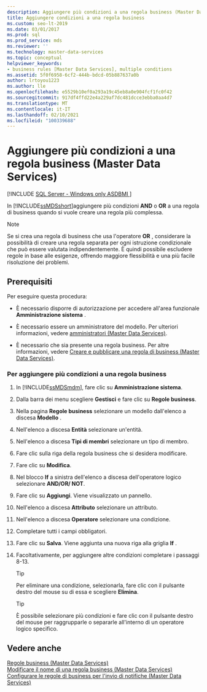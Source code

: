 ```yaml
---
description: Aggiungere più condizioni a una regola business (Master Data Services)
title: Aggiungere condizioni a una regola business
ms.custom: seo-lt-2019
ms.date: 03/01/2017
ms.prod: sql
ms.prod_service: mds
ms.reviewer: ''
ms.technology: master-data-services
ms.topic: conceptual
helpviewer_keywords:
- business rules [Master Data Services], multiple conditions
ms.assetid: 5f0f6958-6cf2-444b-bdcd-05b887637a0b
author: lrtoyou1223
ms.author: lle
ms.openlocfilehash: e5529b10ef0a293a19c45eb8a0e904fcf1fc0f42
ms.sourcegitcommit: 917df4ffd22e4a229af7dc481dcce3ebba0aa4d7
ms.translationtype: MT
ms.contentlocale: it-IT
ms.lasthandoff: 02/10/2021
ms.locfileid: "100339688"
---
```

# <a name="add-multiple-conditions-to-a-business-rule-master-data-services"></a>Aggiungere più condizioni a una regola business (Master Data Services)

[!INCLUDE [SQL Server - Windows only ASDBMI  ](../includes/applies-to-version/sql-windows-only-asdbmi.md)]

  In [!INCLUDE[ssMDSshort](../includes/ssmdsshort-md.md)]aggiungere più condizioni **AND** o **OR** a una regola di business quando si vuole creare una regola più complessa.  
  
> [!NOTE]  
>  Se si crea una regola di business che usa l'operatore **OR** , considerare la possibilità di creare una regola separata per ogni istruzione condizionale che può essere valutata indipendentemente. È quindi possibile escludere regole in base alle esigenze, offrendo maggiore flessibilità e una più facile risoluzione dei problemi.  
  
## <a name="prerequisites"></a>Prerequisiti  
 Per eseguire questa procedura:  
  
-   È necessario disporre di autorizzazione per accedere all'area funzionale **Amministrazione sistema** .  
  
-   È necessario essere un amministratore del modello. Per ulteriori informazioni, vedere [amministratori &#40;Master Data Services&#41;](../master-data-services/administrators-master-data-services.md).  
  
-   È necessario che sia presente una regola business. Per altre informazioni, vedere [Creare e pubblicare una regola di business &#40;Master Data Services&#41;](../master-data-services/create-and-publish-a-business-rule-master-data-services.md).  
  
### <a name="to-add-multiple-conditions-to-a-business-rule"></a>Per aggiungere più condizioni a una regola business  
  
1.  In [!INCLUDE[ssMDSmdm](../includes/ssmdsmdm-md.md)], fare clic su **Amministrazione sistema**.  
  
2.  Dalla barra dei menu scegliere **Gestisci** e fare clic su **Regole business**.  
  
3.  Nella pagina **Regole business** selezionare un modello dall'elenco a discesa **Modello** .  
  
4.  Nell'elenco a discesa **Entità** selezionare un'entità.  
  
5.  Nell'elenco a discesa **Tipi di membri** selezionare un tipo di membro.  
  
6.  Fare clic sulla riga della regola business che si desidera modificare.  
  
7.  Fare clic su **Modifica**.  
  
8.  Nel blocco **If** a sinistra dell'elenco a discesa dell'operatore logico selezionare **AND/OR/ NOT**.  
  
9. Fare clic su **Aggiungi**. Viene visualizzato un pannello.  
  
10. Nell'elenco a discesa **Attributo** selezionare un attributo.  
  
11. Nell'elenco a discesa **Operatore** selezionare una condizione.  
  
12. Completare tutti i campi obbligatori.  
  
13. Fare clic su **Salva**. Viene aggiunta una nuova riga alla griglia **If** .  
  
14. Facoltativamente, per aggiungere altre condizioni completare i passaggi 8-13.  
  
    > [!TIP]  
    >  Per eliminare una condizione, selezionarla, fare clic con il pulsante destro del mouse su di essa e scegliere **Elimina**.  
  
    > [!TIP]  
    >  È possibile selezionare più condizioni e fare clic con il pulsante destro del mouse per raggrupparle o separarle all'interno di un operatore logico specifico.  
  
## <a name="see-also"></a>Vedere anche  
 [Regole business &#40;Master Data Services&#41;](../master-data-services/business-rules-master-data-services.md)   
 [Modificare il nome di una regola business &#40;Master Data Services&#41;](../master-data-services/change-a-business-rule-name-master-data-services.md)   
 [Configurare le regole di business per l'invio di notifiche &#40;Master Data Services&#41;](../master-data-services/configure-business-rules-to-send-notifications-master-data-services.md)  
  
  

